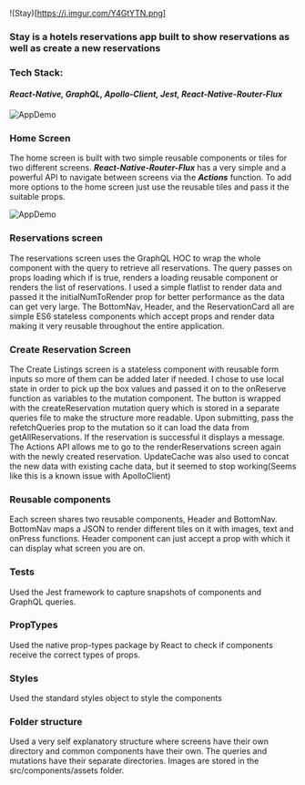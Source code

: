 
!(Stay)[https://i.imgur.com/Y4GtYTN.png]

### Stay is a hotels reservations app built to show reservations as well as create a new reservations

### Tech Stack:

#### _React-Native, GraphQL, Apollo-Client, Jest, React-Native-Router-Flux_

![AppDemo](https://i.imgur.com/900X8fS.png)

### Home Screen

The home screen is built with two simple reusable components or tiles for two different screens.
_**React-Native-Router-Flux**_ has a very simple and a powerful API to navigate between screens via the _**Actions**_ function.
To add more options to the home screen just use the reusable tiles and pass it the suitable props.

![AppDemo](https://i.imgur.com/523fkp4.png)

### Reservations screen

The reservations screen uses the GraphQL HOC to wrap the whole component with the query to retrieve all reservations.
The query passes on props loading which if is true, renders a loading reusable component or renders the list of reservations.
I used a simple flatlist to render data and passed it the initialNumToRender prop for better performance as the data can get very large.
The BottomNav, Header, and the ReservationCard all are simple ES6 stateless components which accept props and render data making it very reusable throughout the entire application.

### Create Reservation Screen

The Create Listings screen is a stateless component with reusable form inputs so more of them can be added later if needed.
I chose to use local state in order to pick up the box values and passed it on to the onReserve function as variables to the mutation component.
The button is wrapped with the createReservation mutation query which is stored in a separate queries file to make the structure more readable.
Upon submitting, pass the refetchQueries prop to the mutation so it can load the data from getAllReservations. If the reservation is successful it displays a message.
The Actions API allows me to go to the renderReservations screen again with the newly created reservation.
UpdateCache was also used to concat the new data with existing cache data, but it seemed to stop working(Seems like this is a known issue with ApolloClient)

### Reusable components

Each screen shares two reusable components, Header and BottomNav.
BottomNav maps a JSON to render different tiles on it with images, text and onPress functions.
Header component can just accept a prop with which it can display what screen you are on.

### Tests

Used the Jest framework to capture snapshots of components and GraphQL queries.

### PropTypes

Used the native prop-types package by React to check if components receive the correct types of props.

### Styles

Used the standard styles object to style the components

### Folder structure

Used a very self explanatory structure where screens have their own directory and common components have their own.
The queries and mutations have their separate directories.
Images are stored in the src/components/assets folder.

